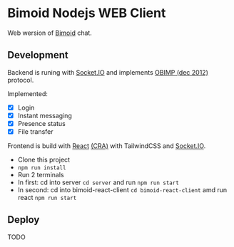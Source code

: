 # Bimoid Nodejs WEB Client

Web wersion of [Bimoid](https://bimoid.com/) chat.

## Development

Backend is runing with [Socket.IO](https://socket.io/) and implements [OBIMP (dec 2012)](https://maxtdp.com/download/bimoid/OBIMP_Draft_1_1_Rev_C.zip) protocol.

Implemented:

- [x] Login
- [x] Instant messaging
- [x] Presence status
- [x] File transfer

Frontend is build with [React](https://reactjs.org/) [(CRA)](https://create-react-app.dev/) with TailwindCSS and [Socket.IO](https://socket.io/).

- Clone this project
- `npm run install`
- Run 2 terminals
- In first: cd into server `cd server` and run `npm run start`
- In second: cd into bimoid-react-client `cd bimoid-react-client` amd run react `npm run start`

## Deploy

TODO
